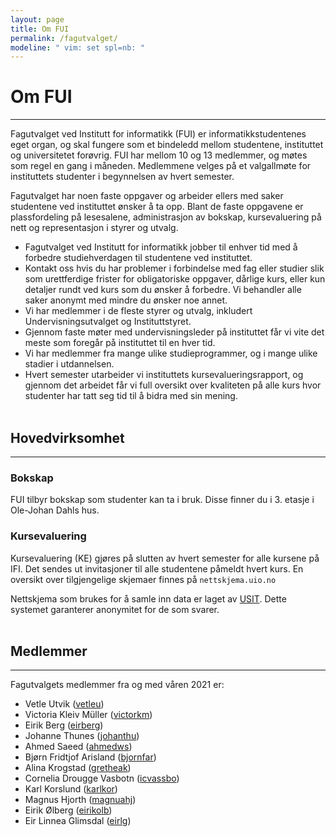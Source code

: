 ```yaml
---
layout: page
title: Om FUI
permalink: /fagutvalget/
modeline: " vim: set spl=nb: "
---
```


# Om FUI

---

Fagutvalget  ved Institutt for informatikk (FUI) er informatikkstudentenes eget
organ, og skal fungere som et bindeledd mellom studentene, instituttet og
universitetet forøvrig. FUI har mellom 10 og 13 medlemmer, og møtes som regel
en gang i måneden. Medlemmene velges på et valgallmøte for instituttets
studenter i begynnelsen av hvert semester.

Fagutvalget har noen faste oppgaver og arbeider ellers med saker studentene ved
instituttet ønsker å ta opp. Blant de faste oppgavene er plassfordeling på
lesesalene, administrasjon av bokskap, kursevaluering på nett og representasjon
i styrer og utvalg.

- Fagutvalget ved Institutt for informatikk jobber til enhver tid med
  å forbedre studiehverdagen til studentene ved instituttet.
- Kontakt oss hvis du har problemer i forbindelse med fag eller studier slik
  som urettferdige frister for obligatoriske oppgaver, dårlige kurs, eller kun
  detaljer rundt ved kurs som du ønsker å forbedre. Vi behandler alle saker
  anonymt med mindre du ønsker noe annet.
- Vi har medlemmer i de fleste styrer og utvalg, inkludert
  Undervisningsutvalget og Instituttstyret.
- Gjennom faste møter med undervisningsleder på instituttet får vi vite det
  meste som foregår på instituttet til en hver tid.
- Vi har medlemmer fra mange ulike studieprogrammer, og i mange ulike stadier
  i utdannelsen.
- Hvert semester utarbeider vi instituttets kursevalueringsrapport, og gjennom
  det arbeidet får vi full oversikt over kvaliteten på alle kurs hvor studenter
  har tatt seg tid til å bidra med sin mening.
<br><br>

## Hovedvirksomhet

---

### Bokskap
FUI tilbyr bokskap som studenter kan ta i bruk. Disse finner du i 3. etasje i
Ole-Johan Dahls hus.

### Kursevaluering
Kursevaluering (KE) gjøres på slutten av hvert semester for alle kursene på
IFI. Det sendes ut invitasjoner til alle studentene påmeldt hvert kurs. En
oversikt over tilgjengelige skjemaer finnes på `nettskjema.uio.no`

Nettskjema som brukes for å samle inn data er laget av
[USIT](http://usit.uio.no/). Dette systemet garanterer anonymitet for de som
svarer.
<br><br>

## Medlemmer

---

Fagutvalgets medlemmer fra og med våren 2021 er:


* Vetle Utvik ([vetleu](https://www.mn.uio.no/ifi/?vrtx=person-view&uid=vetleu))
* Victoria Kleiv Müller ([victorkm](https://www.mn.uio.no/ifi/?vrtx=person-view&uid=victorkm))
* Eirik Berg ([eirberg](https://www.mn.uio.no/ifi/?vrtx=person-view&uid=eirberg))
* Johanne Thunes ([johanthu](https://www.mn.uio.no/ifi/?vrtx=person-view&uid=johanthu))
* Ahmed Saeed ([ahmedws](https://www.mn.uio.no/ifi/?vrtx=person-view&uid=ahmedws))
* Bjørn Fridtjof Arisland ([bjornfar](https://www.mn.uio.no/ifi/?vrtx=person-view&uid=bjornfar))
* Alina Krogstad ([gretheak](https://www.mn.uio.no/ifi/?vrtx=person-view&uid=gretheak))
* Cornelia Drougge Vasbotn ([icvassbo](https://www.mn.uio.no/ifi/?vrtx=person-view&uid=icvassbo))
* Karl Korslund ([karlkor](https://www.mn.uio.no/ifi/?vrtx=person-view&uid=karlkor))
* Magnus Hjorth ([magnuahj](https://www.mn.uio.no/ifi/?vrtx=person-view&uid=magnuahj))
* Eirik Ølberg ([eirikolb](https://www.mn.uio.no/ifi/?vrtx=person-view&uid=eirikolb))
* Eir Linnea Glimsdal ([eirlg](https://www.mn.uio.no/ifi/?vrtx=person-view&uid=eirlg))

